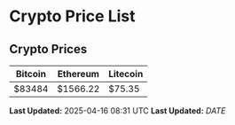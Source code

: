 # Crypto Price List

## Crypto Prices
| Bitcoin | Ethereum | Litecoin |
| ------- | -------- | -------- |
| $83484 | $1566.22 | $75.35 |
**Last Updated:** 2025-04-16 08:31 UTC
**Last Updated:** $DATE$
